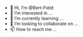- 👋 Hi, I’m @Bert-Field
- 👀 I’m interested in ...
- 🌱 I’m currently learning ...
- 💞️ I’m looking to collaborate on ...
- 📫 How to reach me ...

<!---
Bert-Field/Bert-Field is a ✨ special ✨ repository because its `README.md` (this file) appears on your GitHub profile.
You can click the Preview link to take a look at your changes.
--->
